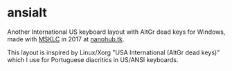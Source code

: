 # ansialt

Another International US keyboard layout with AltGr dead keys for Windows,
made with [MSKLC](https://www.microsoft.com/en-us/download/details.aspx?id=102134) in 2017 at [nanohub.tk](http://nanohub.tk).

This layout is inspired by Linux/Xorg "USA International (AltGr dead keys)" which I use for Portuguese diacritics in US/ANSI keyboards.
